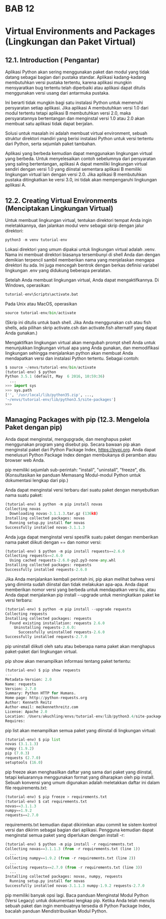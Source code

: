# BAB 12
# Virtual Environments and Packages (Lingkungan dan Paket Virtual)

## 12.1. Introduction ( Pengantar)
Aplikasi Python akan sering menggunakan paket dan modul yang tidak datang sebagai bagian dari pustaka standar. Aplikasi kadang-kadang membutuhkan versi pustaka tertentu, karena aplikasi mungkin mensyaratkan bug tertentu telah diperbaiki atau aplikasi dapat ditulis menggunakan versi usang dari antarmuka pustaka.

Ini berarti tidak mungkin bagi satu instalasi Python untuk memenuhi persyaratan setiap aplikasi. Jika aplikasi A membutuhkan versi 1.0 dari modul tertentu tetapi aplikasi B membutuhkan versi 2.0, maka persyaratannya bertentangan dan menginstal versi 1.0 atau 2.0 akan membuat satu aplikasi tidak dapat berjalan.

Solusi untuk masalah ini adalah membuat virtual environment, sebuah struktur direktori mandiri yang berisi instalasi Python untuk versi tertentu dari Python, serta sejumlah paket tambahan.

Aplikasi yang berbeda kemudian dapat menggunakan lingkungan virtual yang berbeda. Untuk menyelesaikan contoh sebelumnya dari persyaratan yang saling bertentangan, aplikasi A dapat memiliki lingkungan virtual sendiri dengan versi 1.0 yang diinstal sementara aplikasi B memiliki lingkungan virtual lain dengan versi 2.0. Jika aplikasi B membutuhkan pustaka ditingkatkan ke versi 3.0, ini tidak akan mempengaruhi lingkungan aplikasi A.

## 12.2. Creating Virtual Environments (Menciptakan Lingkungan Virtual)
Untuk membuat lingkungan virtual, tentukan direktori tempat Anda ingin meletakkannya, dan jalankan modul venv sebagai skrip dengan jalur direktori:
```python
python3 -m venv tutorial-env
```
Lokasi direktori yang umum dipakai untuk lingkungan virtual adalah .venv. Nama ini membuat direktori biasanya tersembunyi di shell Anda dan dengan demikian terpencil sambil memberikan nama yang menjelaskan mengapa direktori itu ada. Ini juga mencegah bentrok dengan berkas definisi variabel lingkungan .env yang didukung beberapa peralatan.

Setelah Anda membuat lingkungan virtual, Anda dapat mengaktifkannya.
Di Windows, operasikan:
```python
tutorial-env\Scripts\activate.bat
```
Pada Unix atau MacOS, operasikan
```python
source tutorial-env/bin/activate
```

(Skrip ini ditulis untuk bash shell. Jika Anda menggunakan csh atau fish shells, ada pilihan skrip activate.csh dan activate.fish alternatif yang dapat Anda gunakan.)

Mengaktifkan lingkungan virtual akan mengubah prompt shell Anda untuk menunjukkan lingkungan virtual apa yang Anda gunakan, dan memodifikasi lingkungan sehingga menjalankan python akan membuat Anda mendapatkan versi dan instalasi Python tertentu. Sebagai contoh:
```python
$ source ~/envs/tutorial-env/bin/activate
(tutorial-env) $ python
Python 3.5.1 (default, May  6 2016, 10:59:36)
  ...
>>> import sys
>>> sys.path
['', '/usr/local/lib/python35.zip', ...,
'~/envs/tutorial-env/lib/python3.5/site-packages']
>>>
```

## Managing Packages with pip (12.3. Mengelola Paket dengan pip)
Anda dapat menginstal, mengupgrade, dan menghapus paket menggunakan program yang disebut pip. Secara bawaan pip akan menginstal paket dari Python Package Index, https://pypi.org. Anda dapat menelusuri Python Package Index dengan membukanya di peramban atau browser web Anda.

pip memiliki sejumlah sub-perintah: "install", "uninstall", "freeze", dls. (Konsultasikan ke panduan Memasang Modul-modul Python untuk dokumentasi lengkap dari pip.)

Anda dapat menginstal versi terbaru dari suatu paket dengan menyebutkan nama suatu paket:
```python
(tutorial-env) $ python -m pip install novas
Collecting novas
  Downloading novas-3.1.1.3.tar.gz (136kB)
Installing collected packages: novas
  Running setup.py install for novas
Successfully installed novas-3.1.1.3
```
Anda juga dapat menginstal versi spesifik suatu paket dengan memberikan nama paket diikuti dengan == dan nomor versi:
```python
(tutorial-env) $ python -m pip install requests==2.6.0
Collecting requests==2.6.0
  Using cached requests-2.6.0-py2.py3-none-any.whl
Installing collected packages: requests
Successfully installed requests-2.6.0
```
Jika Anda menjalankan kembali perintah ini, pip akan melihat bahwa versi yang diminta sudah diinstal dan tidak melakukan apa-apa. Anda dapat memberikan nomor versi yang berbeda untuk mendapatkan versi itu, atau Anda dapat menjalankan pip install --upgrade untuk meningkatkan paket ke versi terbaru:
```python
(tutorial-env) $ python -m pip install --upgrade requests
Collecting requests
Installing collected packages: requests
  Found existing installation: requests 2.6.0
    Uninstalling requests-2.6.0:
      Successfully uninstalled requests-2.6.0
Successfully installed requests-2.7.0
```
pip uninstall diikuti oleh satu atau beberapa nama paket akan menghapus paket-paket dari lingkungan virtual.

pip show akan menampilkan informasi tentang paket tertentu:
```python
(tutorial-env) $ pip show requests
---
Metadata-Version: 2.0
Name: requests
Version: 2.7.0
Summary: Python HTTP for Humans.
Home-page: http://python-requests.org
Author: Kenneth Reitz
Author-email: me@kennethreitz.com
License: Apache 2.0
Location: /Users/akuchling/envs/tutorial-env/lib/python3.4/site-packages
Requires:
```
pip list akan menampilkan semua paket yang diinstal di lingkungan virtual:
```python
(tutorial-env) $ pip list
novas (3.1.1.3)
numpy (1.9.2)
pip (7.0.3)
requests (2.7.0)
setuptools (16.0)
```
pip freeze akan menghasilkan daftar yang sama dari paket yang diinstal, tetapi keluarannya menggunakan format yang diharapkan oleh pip install. Sebuah konvensi yang umum digunakan adalah meletakkan daftar ini dalam file requirements.txt:
```python
(tutorial-env) $ pip freeze > requirements.txt
(tutorial-env) $ cat requirements.txt
novas==3.1.1.3
numpy==1.9.2
requests==2.7.0
```
requirements.txt kemudian dapat dikirimkan atau commit ke sistem kontrol versi dan dikirim sebagai bagian dari aplikasi. Pengguna kemudian dapat menginstal semua paket yang diperlukan dengan install -r:
```python
(tutorial-env) $ python -m pip install -r requirements.txt
Collecting novas==3.1.1.3 (from -r requirements.txt (line 1))
  ...
Collecting numpy==1.9.2 (from -r requirements.txt (line 2))
  ...
Collecting requests==2.7.0 (from -r requirements.txt (line 3))
  ...
Installing collected packages: novas, numpy, requests
  Running setup.py install for novas
Successfully installed novas-3.1.1.3 numpy-1.9.2 requests-2.7.0
```
pip memiliki banyak opsi lagi. Baca panduan Menginstal Modul Python (Versi Legacy) untuk dokumentasi lengkap pip. Ketika Anda telah menulis sebuah paket dan ingin membuatnya tersedia di Python Package Index, bacalah panduan Mendistribusikan Modul Python.